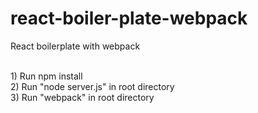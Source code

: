 # react-boiler-plate-webpack
React boilerplate with webpack

<br />
1) Run npm install
<br />
2) Run "node server.js" in root directory
<br />
3) Run "webpack" in root directory

